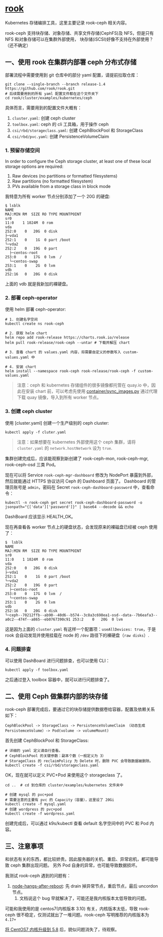 # [rook](https://github.com/rook/rook)

Kubernetes 存储编排工具，这里主要记录 rook-ceph 相关内容。

rook-ceph 支持块存储、对象存储、共享文件存储(CephFS)及 NFS，但是只有 NFS 和对象存储可以在集群外部使用，
块存储(iSCSI)好像不支持在外部使用？（还不确定）

## 一、使用 rook 在集群内部署 ceph 分布式存储

部署流程中需要使用到 git 仓库中的部分 yaml 配置，请提前拉取仓库：

```shell
git clone --single-branch --branch release-1.4 https://github.com/rook/rook.git
# 后续需要用到的所有 yaml 配置文件都在这个文件夹下
cd rook/cluster/examples/kubernetes/ceph
```

具体而言，需要用到的配置文件大概有：

1. `cluster.yaml`: 创建 ceph cluster
2. `toolbox.yaml`: ceph 的 cli 工具箱，用于操作 ceph
3. `csi/rbd/storageclass.yaml`: 创建 CephBlockPool 和 StorageClass
4. `csi/rbd/pvc.yaml`: 创建 PersistenceVolumeClaim

### 1. 预留存储空间

In order to configure the Ceph storage cluster, at least one of these local storage options are required:

1. Raw devices (no partitions or formatted filesystems)
2. Raw partitions (no formatted filesystem)
1. PVs available from a storage class in block mode

我特意为所有 worker 节点分别添加了一个 20G 的硬盘:

```shell
$ lsblk
NAME                                                                                                 MAJ:MIN RM  SIZE RO TYPE MOUNTPOINT
sr0                                                                                                   11:0    1 1024M  0 rom  
vda                                                                                                  252:0    0   20G  0 disk 
├─vda1                                                                                               252:1    0    1G  0 part /boot
└─vda2                                                                                               252:2    0   19G  0 part 
  ├─centos-root                                                                                      253:0    0   17G  0 lvm  /
  └─centos-swap                                                                                      253:1    0    2G  0 lvm  
vdb                                                                                                  252:16   0   20G  0 disk 
```

上面的 vdb 就是我新加的裸硬盘。

### 2. 部署 ceph-operator

使用 helm 部署 ceph-operator:

```sehll
# 1. 创建名字空间
kubectl create ns rook-ceph

# 2. 获取 helm chart
helm repo add rook-release https://charts.rook.io/release
helm pull rook-release/rook-ceph --untar # 下载并解压 chart

# 3. 查看 chart 的 values.yaml 内容，将需要自定义的参数写入 custom-values.yaml 中

# 4. 安装 chart
helm install --namespace rook-ceph rook-release/rook-ceph -f custom-values.yaml
```

> 注意：ceph 和 kubernetes 存储组件的很多镜像都托管在 quay.io 中，因此在安装 chart 前，可以考虑先使用 [container/sync_images.py](/container/sync_images.py) 通过代理下载 quay 镜像，导入到所有 worker 节点。

### 3. 创建 ceph cluster

使用 [cluster.yaml] 创建一个生产级别的 ceph cluster:

```shell
kubectl apply -f cluter.yaml
```

>注意：如果想要在 kubernetes 外部使用这个 ceph 集群，请将 `cluster.yaml` 的 `network.hostNetwork` 设为 `true`.

集群创建完成后，应该能观察到新创建了 rook-ceph-mon, rook-ceph-mgr, rook-ceph-osd 三类 Pod。

现在可以将 Service `rook-ceph-mgr-dashboard` 修改为 NodePort 暴露到外部，然后就能通过 HTTPS 协议访问 Ceph 的 Dashboard 页面了。
Dashboard 的管理员账号是 `admin`，密码在 Secret `rook-ceph-dashboard-password` 中，查看命令：

```shell
kubectl -n rook-ceph get secret rook-ceph-dashboard-password -o jsonpath="{['data']['password']}" | base64 --decode && echo
```

DashBoard 应该显示 HEALTH_OK。

现在再查看各 worker 节点上的硬盘状态，会发现原来的裸磁盘已经被 ceph 使用了：

```shell
$  lsblk
NAME                                                                                                 MAJ:MIN RM  SIZE RO TYPE MOUNTPOINT
sr0                                                                                                   11:0    1 1024M  0 rom  
vda                                                                                                  252:0    0   20G  0 disk 
├─vda1                                                                                               252:1    0    1G  0 part /boot
└─vda2                                                                                               252:2    0   19G  0 part 
  ├─centos-root                                                                                      253:0    0   17G  0 lvm  /
  └─centos-swap                                                                                      253:1    0    2G  0 lvm  
vdb                                                                                                  252:16   0   20G  0 disk 
└─ceph--70212ffb--ab90--40d6--b574--3c8a3c698ea1-osd--data--7b6eafa3--a0c2--474f--a865--eb0767390c91 253:2    0   20G  0 lvm  
```

这是因为上面的 `cluster.yaml` 有这样一个配置项：`useAllDevices: true`，于是 rook 会自动发现并使用挂载在 node 的 `/dev` 路径下的裸硬盘（`raw disks`）.

### 4. 问题排查

可以使用 DashBoard 进行问题排查，也可以使用 CLI：

```shell
kubectl apply -f toolbox.yaml
```

之后通过登入 toolbox 容器中，就可以进行问题排查了。


## 二、使用 Ceph 做集群内部的块存储

rook-ceph 部署完成后，要通过它的块存储提供数据卷给容器，配置及依赖关系如下：

```shell
CephBlockPool -> StorageClass -> PersistenceVolumeClaim （动态生成 PersistemceVolume）-> Pod(volume -> volumeMount) 
```

首先创建 CephBlockPool 和 StorageClass:

```shell
# 详细的 yaml 定义请自行查看。
# CephBlockPool 的关键参数：副本个数（一般定义为 3）
# StorageClass 的 reclaimPolicy 为 Delete 时，删除 PVC 会导致数据被删除。
kubectl create -f csi/rbd/storageclass.yaml
```

OK，现在就可以定义 PVC+Pod 来使用这个 storageclass 了。

```shell
cd ..  # cd 到仓库的 cluster/examples/kubernetes 文件夹中

# 创建 mysql 的 pvc+pod
# 需要注意的主要有 pvc 的 Capacity（容量），这里设了 20Gi
kubectl create -f mysql.yaml
# 创建 wordpress 的 pvc+pod
kubectl create -f wordpress.yaml
```

创建完成后，可以通过 k9s/kubectl 查看 default 名字空间中的 PVC 和 Pod 内容。


## 三、注意事项

和状态有关的东西，都比较娇贵。因此服务器的关机、重启、异常宕机，都可能导致 ceph 集群出现问题。
另外 Pod 自身的异常，也可能导致数据损坏。

我测试 rook-ceph 遇到的问题有：

1. [node-hangs-after-reboot](https://rook.io/docs/rook/v1.4/ceph-common-issues.html#node-hangs-after-reboot): 先 drain 掉异常节点，重启节点，最后 uncordon 节点。
   1. 文档说这个 bug 早就解决了，可能还是我内核版本太低导致的问题。

可能和我使用的是 centos7(内核版本 3.10) 有关，内核版本太低，导致 rook-ceph 很不稳定，仅测试就出了一堆问题。rook-ceph 写明推荐的内核版本为 `4.17+`

[将 CentOS7 内核升级到 5.8](/operation-system/linux/Centos%207%20升级内核版本.md) 后，貌似问题消失了，待观察。
